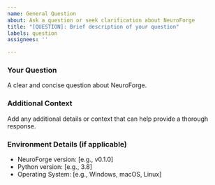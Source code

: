 ```yaml
---
name: General Question
about: Ask a question or seek clarification about NeuroForge
title: "[QUESTION]: Brief description of your question"
labels: question
assignees: ''

---
```


### **Your Question**
A clear and concise question about NeuroForge.

### **Additional Context**
Add any additional details or context that can help provide a thorough response.

### **Environment Details (if applicable)**
- NeuroForge version: [e.g., v0.1.0]
- Python version: [e.g., 3.8]
- Operating System: [e.g., Windows, macOS, Linux]
